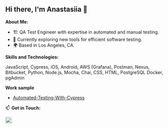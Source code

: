 ## Hi there, I'm Anastasiia 👋

**About Me:**  

  - 🏗 QA Test Engineer with expertise in automated and manual testing.  
  - 🌱 Currently exploring new tools for efficient software testing.  
  - 🌍 Based in Los Angeles, CA. 

**Skills and Technologies:**  

JavaScript, Cypress, iOS, Android, AWS (Grafana), Postman, Nexus, Bitbucket, Python, Node.js, Mocha, Chai, CSS, HTML,  PostgreSQL Docker, pgAdmin


 **Work sample**

- [Automated-Testing-With-Cypress](https://github.com/AnastasiiaGri/Automated-Testing-With-Cypress.git)

📫 **Get in Touch:**  

<a href="https://www.linkedin.com/in/anastasiiagrigorian/"><img align="left" src="https://raw.githubusercontent.com/yushi1007/yushi1007/main/images/linkedin.svg" alt="Yu Shi | LinkedIn" width="21px"/></a>

